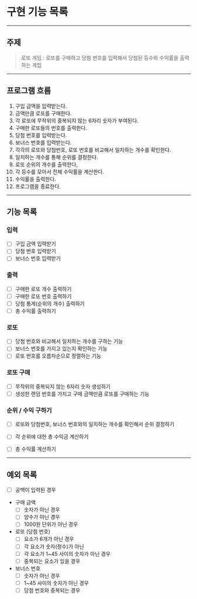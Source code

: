 # 구현 기능 목록 

---
## 주제 
> 로또 게임 : 로또를 구매하고 당첨 번호를 입력해서 당첨된 등수와 수익률을 출력하는 게임 

---
## 프로그램 흐름 
1. 구입 금액을 입력받는다.
2. 금액만큼 로또를 구매한다.
3. 각 로또에 무작위의 중복되지 않는 6자리 숫자가 부여된다.
4. 구매한 로또들의 번호를 출력한다.
5. 당첨 번호를 입력받는다.
6. 보너스 번호를 입력받는다.
7. 각각의 로또와 당첨번호, 로또 번호를 비교해서 일치하는 개수를 확인한다.
8. 일치하는 개수를 통해 순위를 결정한다. 
9. 로또 순위의 개수를 출력한다,
10. 각 등수를 모아서 전체 수익률을 계산한다.
11. 수익률을 출력한다.
12. 프로그램을 종료한다.

---
## 기능 목록 

### 입력 
- [ ] 구입 금액 입력받기
- [ ] 당첨 번호 입력받기
- [ ] 보너스 번호 입력받기

### 출력 
- [ ] 구매한 로또 개수 출력하기
- [ ] 구매한 로또 번호 출력하기
- [ ] 당첨 통계(순위의 개수) 출력하기 
- [ ] 총 수익률 출력하기 

### 로또
- [ ] 당첨 번호와 비교해서 일치하는 개수를 구하는 기능 
- [ ] 보너스 번호를 가지고 있는지 확인하는 기능 
- [ ] 로또 번호를 오름차순으로 정렬하는 기능 

### 로또 구매 
- [ ] 무작위의 중복되지 않는 6자리 숫자 생성하기 
- [ ] 생성한 랜덤 번호를 가지고 구매 금액만큼 로또를 구매하는 기능

### 순위 / 수익 구하기 
- [ ] 로또와 당첨번호, 보너스 번호와의 일치하는 개수를 확인해서 순위 결정하기 
- [ ] 각 순위에 대한 총 수익금 계산하기 
- [ ] 총 수익률 계산하기


---
## 예외 목록 
- [ ] 공백이 입력된 경우 

- 구매 금액
  - [ ] 숫자가 아닌 경우 
  - [ ] 양수가 아닌 경우
  - [ ] 1000원 단위가 아닌 경우

- 로또 (당첨 번호)
  - [ ] 요소가 6개가 아닌 경우
  - [ ] 각 요소가 숫자(정수)가 아닌
  - [ ] 각 요소가 1~45 사이의 숫자가 아닌 경우
  - [ ] 중복되는 요소가 있을 경우

- 보너스 번호
  - [ ] 숫자가 아닌 경우 
  - [ ] 1~45 사이의 숫자가 아닌 경우 
  - [ ] 당첨 번호와 중복되는 경우